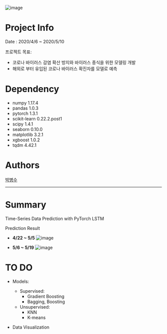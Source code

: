 ![image](https://user-images.githubusercontent.com/32046460/80612433-ee7a7c00-8a76-11ea-8850-100e43bb5b6b.png)

# Project Info

Date : 2020/4/6 ~ 2020/5/10

프로젝트 목표: 
- 코로나 바이러스 감염 확산 방지와 바이러스 종식을 위한 모델링 개발
- 해외로 부터 유입된 코로나 바이러스 확진자를 모델로 예측

# Dependency

- numpy                     1.17.4
- pandas                    1.0.3
- pytorch                   1.3.1
- scikit-learn              0.22.2.post1
- scipy                     1.4.1
- seaborn                   0.10.0
- matplotlib                3.2.1
- xgboost                   1.0.2
- tqdm                      4.42.1

# Authors

[박병수](https://github.com/Hinterhalter)

---------------------

# Summary

Time-Series Data Prediction with PyTorch LSTM

  Prediction Result
  
  - __4/22 ~ 5/5__
  ![image](https://user-images.githubusercontent.com/32046460/81642957-8f960900-945f-11ea-92c9-535cf187d72a.png)
  
  - __5/6 ~ 5/19__
  ![image](https://user-images.githubusercontent.com/32046460/81643010-a63c6000-945f-11ea-8092-dc6112a39199.png)


# TO DO

- Models:
  - Supervised:
    - Gradient Boosting
    - Bagging, Boosting
  - Unsupervised:
    - KNN
    - K-means
 
- Data Visualization
